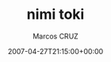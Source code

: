 ---
title: 'nimi toki'
posts: 2
hash: 't732'
author: 'Marcos CRUZ'
date: 2007-04-27T21:15:00+00:00
sources:
  - http://forums.tokipona.org/viewtopic.php%3Ft=732.html
---